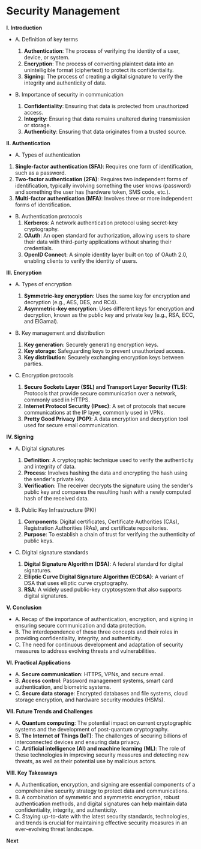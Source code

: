 # Security Management

**I. Introduction**

- A. Definition of key terms

  1. **Authentication**: The process of verifying the identity of a user, device, or system.
  2. **Encryption**: The process of converting plaintext data into an unintelligible format (ciphertext) to protect its confidentiality.
  3. **Signing**: The process of creating a digital signature to verify the integrity and authenticity of data.

- B. Importance of security in communication
  1. **Confidentiality**: Ensuring that data is protected from unauthorized access.
  2. **Integrity**: Ensuring that data remains unaltered during transmission or storage.
  3. **Authenticity**: Ensuring that data originates from a trusted source.

**II. Authentication**

- A. Types of authentication

1. **Single-factor authentication (SFA)**: Requires one form of identification, such as a password.
2. **Two-factor authentication (2FA)**: Requires two independent forms of identification, typically involving something the user knows (password) and something the user has (hardware token, SMS code, etc.).
3. **Multi-factor authentication (MFA)**: Involves three or more independent forms of identification.

- B. Authentication protocols
  1. **Kerberos**: A network authentication protocol using secret-key cryptography.
  2. **OAuth**: An open standard for authorization, allowing users to share their data with third-party applications without sharing their credentials.
  3. **OpenID Connect**: A simple identity layer built on top of OAuth 2.0, enabling clients to verify the identity of users.

**III. Encryption**

- A. Types of encryption

  1. **Symmetric-key encryption**: Uses the same key for encryption and decryption (e.g., AES, DES, and RC4).
  2. **Asymmetric-key encryption**: Uses different keys for encryption and decryption, known as the public key and private key (e.g., RSA, ECC, and ElGamal).

- B. Key management and distribution

  1. **Key generation**: Securely generating encryption keys.
  2. **Key storage**: Safeguarding keys to prevent unauthorized access.
  3. **Key distribution**: Securely exchanging encryption keys between parties.

- C. Encryption protocols
  1. **Secure Sockets Layer (SSL) and Transport Layer Security (TLS)**: Protocols that provide secure communication over a network, commonly used in HTTPS.
  2. **Internet Protocol Security (IPsec)**: A set of protocols that secure communications at the IP layer, commonly used in VPNs.
  3. **Pretty Good Privacy (PGP)**: A data encryption and decryption tool used for secure email communication.

**IV. Signing**

- A. Digital signatures

  1. **Definition**: A cryptographic technique used to verify the authenticity and integrity of data.
  2. **Process**: Involves hashing the data and encrypting the hash using the sender's private key.
  3. **Verification**: The receiver decrypts the signature using the sender's public key and compares the resulting hash with a newly computed hash of the received data.

- B. Public Key Infrastructure (PKI)

  1. **Components**: Digital certificates, Certificate Authorities (CAs), Registration Authorities (RAs), and certificate repositories.
  2. **Purpose**: To establish a chain of trust for verifying the authenticity of public keys.

- C. Digital signature standards
  1. **Digital Signature Algorithm (DSA)**: A federal standard for digital signatures.
  2. **Elliptic Curve Digital Signature Algorithm (ECDSA)**: A variant of DSA that uses elliptic curve cryptography.
  3. **RSA**: A widely used public-key cryptosystem that also supports digital signatures.

**V. Conclusion**

- A. Recap of the importance of authentication, encryption, and signing in ensuring secure communication and data protection.
- B. The interdependence of these three concepts and their roles in providing confidentiality, integrity, and authenticity.
- C. The need for continuous development and adaptation of security measures to address evolving threats and vulnerabilities.

**VI. Practical Applications**

- A. **Secure communication**: HTTPS, VPNs, and secure email.
- B. **Access control**: Password management systems, smart card authentication, and biometric systems.
- C. **Secure data storage**: Encrypted databases and file systems, cloud storage encryption, and hardware security modules (HSMs).

**VII. Future Trends and Challenges**

- A. **Quantum computing**: The potential impact on current cryptographic systems and the development of post-quantum cryptography.
- B. **The Internet of Things (IoT)**: The challenges of securing billions of interconnected devices and ensuring data privacy.
- C. **Artificial intelligence (AI) and machine learning (ML)**: The role of these technologies in improving security measures and detecting new threats, as well as their potential use by malicious actors.

**VIII. Key Takeaways**

- A. Authentication, encryption, and signing are essential components of a comprehensive security strategy to protect data and communications.
- B. A combination of symmetric and asymmetric encryption, robust authentication methods, and digital signatures can help maintain data confidentiality, integrity, and authenticity.
- C. Staying up-to-date with the latest security standards, technologies, and trends is crucial for maintaining effective security measures in an ever-evolving threat landscape.

**Next**

```{tableofcontents}

```
